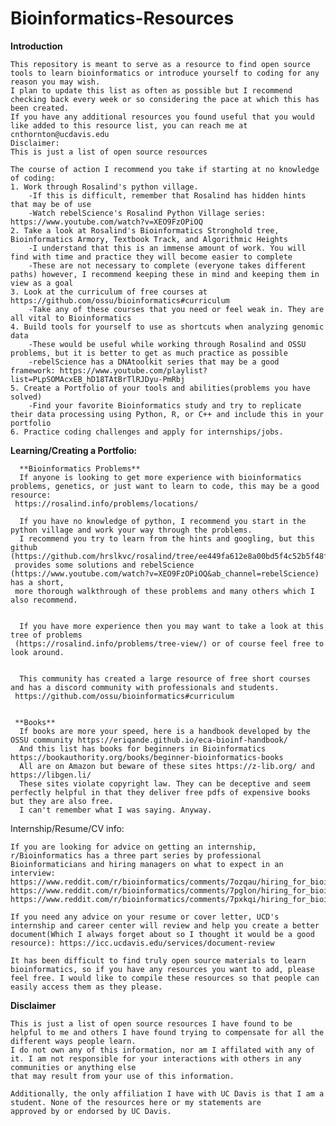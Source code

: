 # Bioinformatics-Resources

**Introduction**

	This repository is meant to serve as a resource to find open source tools to learn bioinformatics or introduce yourself to coding for any reason you may wish.
	I plan to update this list as often as possible but I recommend checking back every week or so considering the pace at which this has been created.
	If you have any additional resources you found useful that you would like added to this resource list, you can reach me at cnthornton@ucdavis.edu
	Disclaimer:
	This is just a list of open source resources 
	
	The course of action I recommend you take if starting at no knowledge of coding:
	1. Work through Rosalind's python village.
		-If this is difficult, remember that Rosalind has hidden hints that may be of use
		-Watch rebelScience's Rosalind Python Village series: https://www.youtube.com/watch?v=XEO9FzOPiOQ
	2. Take a look at Rosalind's Bioinformatics Stronghold tree, Bioinformatics Armory, Textbook Track, and Algorithmic Heights
		-I understand that this is an immense amount of work. You will find with time and practice they will become easier to complete
		-These are not necessary to complete (everyone takes different paths) however, I recommend keeping these in mind and keeping them in view as a goal
	3. Look at the curriculum of free courses at https://github.com/ossu/bioinformatics#curriculum
		-Take any of these courses that you need or feel weak in. They are all vital to Bioinformatics
	4. Build tools for yourself to use as shortcuts when analyzing genomic data
		-These would be useful while working through Rosalind and OSSU problems, but it is better to get as much practice as possible
		-rebelScience has a DNAtoolkit series that may be a good framework: https://www.youtube.com/playlist?list=PLpSOMAcxEB_hD18TAtBrTlRJDyu-PmRbj
	5. Create a Portfolio of your tools and abilities(problems you have solved)
		-Find your favorite Bioinformatics study and try to replicate their data processing using Python, R, or C++ and include this in your portfolio
	6. Practice coding challenges and apply for internships/jobs.
	


**Learning/Creating a Portfolio:**

      **Bioinformatics Problems**
      If anyone is looking to get more experience with bioinformatics problems, genetics, or just want to learn to code, this may be a good resource:
	 https://rosalind.info/problems/locations/

      If you have no knowledge of python, I recommend you start in the python village and work your way through the problems. 
      I recommend you try to learn from the hints and googling, but this github (https://github.com/hrslkvc/rosalind/tree/ee449fa612e8a00bd5f4c52b5f48ff07a4ec0453) 
	 provides some solutions and rebelScience (https://www.youtube.com/watch?v=XEO9FzOPiOQ&ab_channel=rebelScience) has a short, 
	 more thorough walkthrough of these problems and many others which I also recommend.


      If you have more experience then you may want to take a look at this tree of problems 
	 (https://rosalind.info/problems/tree-view/) or of course feel free to look around.


      This community has created a large resource of free short courses and has a discord community with professionals and students.
	 https://github.com/ossu/bioinformatics#curriculum 


     **Books**
      If books are more your speed, here is a handbook developed by the OSSU community https://eriqande.github.io/eca-bioinf-handbook/
      And this list has books for beginners in Bioinformatics https://bookauthority.org/books/beginner-bioinformatics-books
      All are on Amazon but beware of these sites https://z-lib.org/ and https://libgen.li/
      These sites violate copyright law. They can be deceptive and seem perfectly helpful in that they deliver free pdfs of expensive books but they are also free. 
      I can't remember what I was saying. Anyway.



Internship/Resume/CV info:

	If you are looking for advice on getting an internship, r/Bioinformatics has a three part series by professional Bioinformaticians and hiring managers on what to expect in an interview:
	https://www.reddit.com/r/bioinformatics/comments/7ozqau/hiring_for_bioinformatics_part_1/
	https://www.reddit.com/r/bioinformatics/comments/7pglon/hiring_for_bioinformatics_part_2/
	https://www.reddit.com/r/bioinformatics/comments/7pxkqi/hiring_for_bioinformatics_part_3/

	If you need any advice on your resume or cover letter, UCD's internship and career center will review and help you create a better document(Which I always forget about so I thought it would be a good resource): https://icc.ucdavis.edu/services/document-review

	It has been difficult to find truly open source materials to learn bioinformatics, so if you have any resources you want to add, please feel free. I would like to compile these resources so that people can easily access them as they please.


**Disclaimer**

	This is just a list of open source resources I have found to be helpful to me and others I have found trying to compensate for all the different ways people learn.
	I do not own any of this information, nor am I affilated with any of it. I am not responsible for your interactions with others in any communities or anything else
	that may result from your use of this information.
	
	Additionally, the only affiliation I have with UC Davis is that I am a student. None of the resources here or my statements are
	approved by or endorsed by UC Davis.
